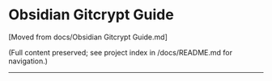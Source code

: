 # Obsidian Gitcrypt Guide

[Moved from docs/Obsidian Gitcrypt Guide.md]

(Full content preserved; see project index in /docs/README.md for navigation.)

---

